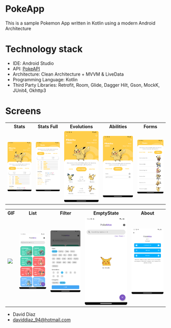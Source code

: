 # PokeApp

This is a sample Pokemon App written in Kotlin using a modern Android Architecture

# Technology stack

- IDE: Android Studio
- API: [PokeAPI](https://pokeapi.co/)
- Architecture: Clean Architecture + MVVM & LiveData
- Programming Language: Kotlin
- Third Party Libraries: Retrofit, Room, Glide, Dagger Hilt, Gson, MockK, JUnit4, Okhttp3

# Screens

<table style="width:100%">
  <tr>
    <th>Stats</th>
    <th>Stats Full</th>
    <th>Evolutions</th>
    <th>Abilities</th>
    <th>Forms</th>
  </tr>
  <tr>
    <td><img src="screenshots/detail1.png"/></td>
    <td><img src="screenshots/detail2.png"/></td>
    <td><img src="screenshots/detail3.png"/></td>
    <td><img src="screenshots/detail4.png"/></td>
    <td><img src="screenshots/detail5.png"/></td>
  </tr>
</table>

<table style="width:100%">
<tr>
    <th>GIF</th>
    <th>List</th>
    <th>Filter</th>
    <th>EmptyState</th>
    <th>About</th>
  </tr>
  <tr>
    <td><img src="screenshots/video.gif"/></td>
    <td><img src="screenshots/list.png"/></td>
    <td><img src="screenshots/filter.png"/></td>
    <td><img src="screenshots/empty_state.png"/></td>
    <td><img src="screenshots/about.png"/></td>
  </tr>
</table>

* David Diaz
* daviddiaz_94@hotmail.com